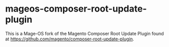 # mageos-composer-root-update-plugin
This is a Mage-OS fork of the Magento Composer Root Update Plugin found at https://github.com/magento/composer-root-update-plugin.
